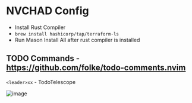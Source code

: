 # NVCHAD Config
  - Install Rust Compiler
  - `brew install hashicorp/tap/terraform-ls`
  - Run Mason Install All after rust compiler is installed

## TODO Commands - https://github.com/folke/todo-comments.nvim
`<leader>xx` - TodoTelescope

![image](https://github.com/user-attachments/assets/dbbcb367-464f-4407-b89f-83e79b6be0ee)

